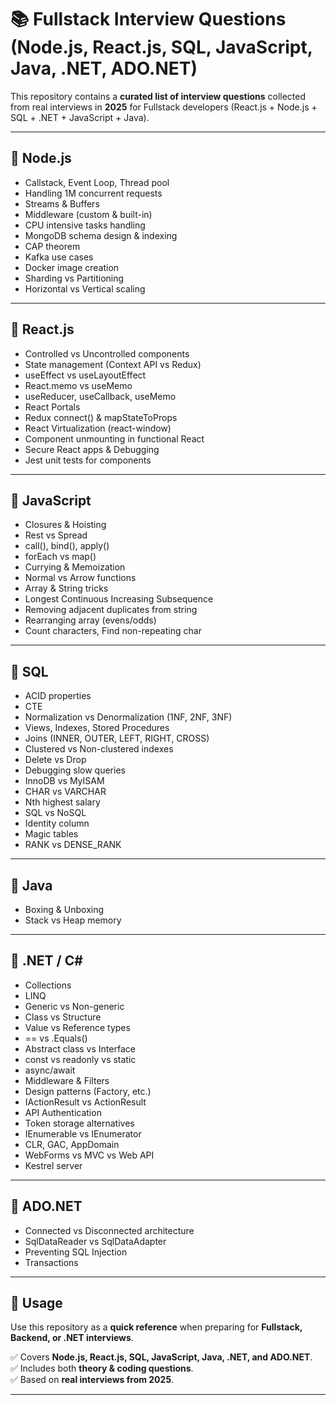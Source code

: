# 📚 Fullstack Interview Questions (Node.js, React.js, SQL, JavaScript, Java, .NET, ADO.NET)

This repository contains a **curated list of interview questions** collected from real interviews in **2025** for Fullstack developers (React.js + Node.js + SQL + .NET + JavaScript + Java).

---

## 🔹 Node.js
- Callstack, Event Loop, Thread pool
- Handling 1M concurrent requests
- Streams & Buffers
- Middleware (custom & built-in)
- CPU intensive tasks handling
- MongoDB schema design & indexing
- CAP theorem
- Kafka use cases
- Docker image creation
- Sharding vs Partitioning
- Horizontal vs Vertical scaling

---

## 🔹 React.js
- Controlled vs Uncontrolled components
- State management (Context API vs Redux)
- useEffect vs useLayoutEffect
- React.memo vs useMemo
- useReducer, useCallback, useMemo
- React Portals
- Redux connect() & mapStateToProps
- React Virtualization (react-window)
- Component unmounting in functional React
- Secure React apps & Debugging
- Jest unit tests for components

---

## 🔹 JavaScript
- Closures & Hoisting
- Rest vs Spread
- call(), bind(), apply()
- forEach vs map()
- Currying & Memoization
- Normal vs Arrow functions
- Array & String tricks
- Longest Continuous Increasing Subsequence
- Removing adjacent duplicates from string
- Rearranging array (evens/odds)
- Count characters, Find non-repeating char

---

## 🔹 SQL
- ACID properties
- CTE
- Normalization vs Denormalization (1NF, 2NF, 3NF)
- Views, Indexes, Stored Procedures
- Joins (INNER, OUTER, LEFT, RIGHT, CROSS)
- Clustered vs Non-clustered indexes
- Delete vs Drop
- Debugging slow queries
- InnoDB vs MyISAM
- CHAR vs VARCHAR
- Nth highest salary
- SQL vs NoSQL
- Identity column
- Magic tables
- RANK vs DENSE_RANK

---

## 🔹 Java
- Boxing & Unboxing
- Stack vs Heap memory

---

## 🔹 .NET / C#
- Collections
- LINQ
- Generic vs Non-generic
- Class vs Structure
- Value vs Reference types
- == vs .Equals()
- Abstract class vs Interface
- const vs readonly vs static
- async/await
- Middleware & Filters
- Design patterns (Factory, etc.)
- IActionResult vs ActionResult
- API Authentication
- Token storage alternatives
- IEnumerable vs IEnumerator
- CLR, GAC, AppDomain
- WebForms vs MVC vs Web API
- Kestrel server

---

## 🔹 ADO.NET
- Connected vs Disconnected architecture
- SqlDataReader vs SqlDataAdapter
- Preventing SQL Injection
- Transactions

---

## 📌 Usage
Use this repository as a **quick reference** when preparing for **Fullstack, Backend, or .NET interviews**.

✅ Covers **Node.js, React.js, SQL, JavaScript, Java, .NET, and ADO.NET**.  
✅ Includes both **theory & coding questions**.  
✅ Based on **real interviews from 2025**.  

---
